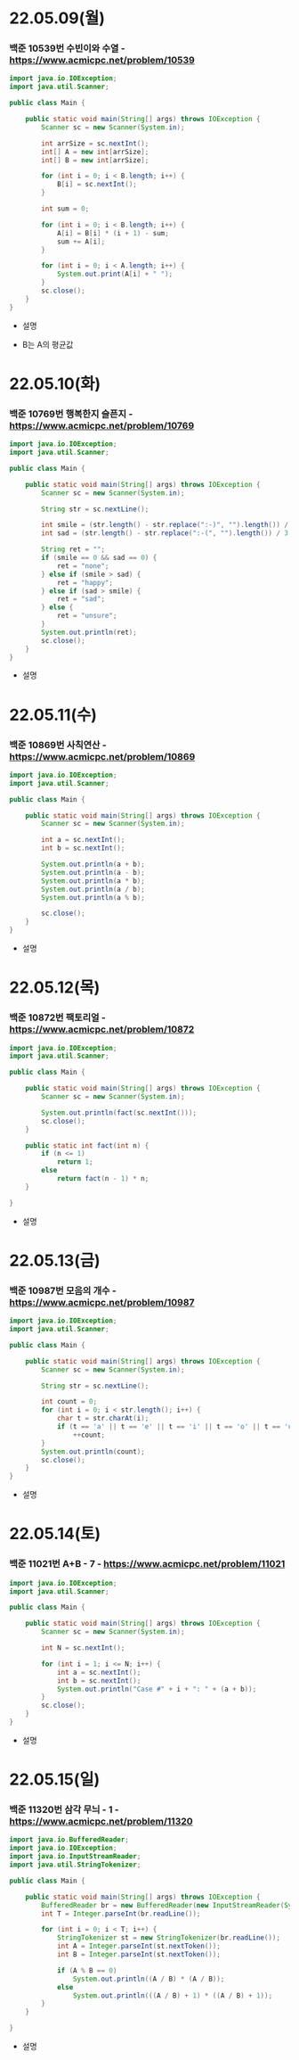 # 22.05.09(월)

### 백준 10539번 수빈이와 수열 - https://www.acmicpc.net/problem/10539
```java
import java.io.IOException;
import java.util.Scanner;

public class Main {

	public static void main(String[] args) throws IOException {
		Scanner sc = new Scanner(System.in);

		int arrSize = sc.nextInt();
		int[] A = new int[arrSize];
		int[] B = new int[arrSize];

		for (int i = 0; i < B.length; i++) {
			B[i] = sc.nextInt();
		}

		int sum = 0;

		for (int i = 0; i < B.length; i++) {
			A[i] = B[i] * (i + 1) - sum;
			sum += A[i];
		}

		for (int i = 0; i < A.length; i++) {
			System.out.print(A[i] + " ");
		}
		sc.close();
	}
}
```
- 설명
 * B는 A의 평균값

# 22.05.10(화)

### 백준 10769번 행복한지 슬픈지 - https://www.acmicpc.net/problem/10769
```java
import java.io.IOException;
import java.util.Scanner;

public class Main {

	public static void main(String[] args) throws IOException {
		Scanner sc = new Scanner(System.in);

		String str = sc.nextLine();

		int smile = (str.length() - str.replace(":-)", "").length()) / 3;
		int sad = (str.length() - str.replace(":-(", "").length()) / 3;

		String ret = "";
		if (smile == 0 && sad == 0) {
			ret = "none";
		} else if (smile > sad) {
			ret = "happy";
		} else if (sad > smile) {
			ret = "sad";
		} else {
			ret = "unsure";
		}
		System.out.println(ret);
		sc.close();
	}
}
```
- 설명

# 22.05.11(수)

### 백준 10869번 사칙연산 - https://www.acmicpc.net/problem/10869
```java
import java.io.IOException;
import java.util.Scanner;

public class Main {

	public static void main(String[] args) throws IOException {
		Scanner sc = new Scanner(System.in);

		int a = sc.nextInt();
		int b = sc.nextInt();

		System.out.println(a + b);
		System.out.println(a - b);
		System.out.println(a * b);
		System.out.println(a / b);
		System.out.println(a % b);

		sc.close();
	}
}
```
- 설명

# 22.05.12(목)

### 백준 10872번 팩토리얼 - https://www.acmicpc.net/problem/10872
```java
import java.io.IOException;
import java.util.Scanner;

public class Main {

	public static void main(String[] args) throws IOException {
		Scanner sc = new Scanner(System.in);

		System.out.println(fact(sc.nextInt()));
		sc.close();
	}

	public static int fact(int n) {
		if (n <= 1)
			return 1;
		else
			return fact(n - 1) * n;
	}

}
```
- 설명

# 22.05.13(금)

### 백준 10987번 모음의 개수 - https://www.acmicpc.net/problem/10987
```java
import java.io.IOException;
import java.util.Scanner;

public class Main {

	public static void main(String[] args) throws IOException {
		Scanner sc = new Scanner(System.in);

		String str = sc.nextLine();

		int count = 0;
		for (int i = 0; i < str.length(); i++) {
			char t = str.charAt(i);
			if (t == 'a' || t == 'e' || t == 'i' || t == 'o' || t == 'u')
				++count;
		}
		System.out.println(count);
		sc.close();
	}
}
```
- 설명

# 22.05.14(토)

### 백준 11021번 A+B - 7 - https://www.acmicpc.net/problem/11021
```java
import java.io.IOException; 
import java.util.Scanner;

public class Main {

	public static void main(String[] args) throws IOException {
		Scanner sc = new Scanner(System.in);

		int N = sc.nextInt();

		for (int i = 1; i <= N; i++) {
			int a = sc.nextInt();
			int b = sc.nextInt();
			System.out.println("Case #" + i + ": " + (a + b));
		}
		sc.close();
	}
} 
```
- 설명

# 22.05.15(일)

### 백준 11320번 삼각 무늬 - 1 - https://www.acmicpc.net/problem/11320
```java
import java.io.BufferedReader;
import java.io.IOException;
import java.io.InputStreamReader;
import java.util.StringTokenizer;

public class Main {

	public static void main(String[] args) throws IOException {
		BufferedReader br = new BufferedReader(new InputStreamReader(System.in));
		int T = Integer.parseInt(br.readLine());

		for (int i = 0; i < T; i++) {
			StringTokenizer st = new StringTokenizer(br.readLine());
			int A = Integer.parseInt(st.nextToken());
			int B = Integer.parseInt(st.nextToken());

			if (A % B == 0)
				System.out.println((A / B) * (A / B));
			else
				System.out.println(((A / B) + 1) * ((A / B) + 1));
		}
	}

}
```
- 설명

